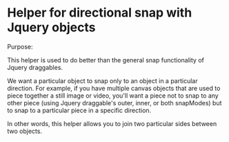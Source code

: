 Helper for directional snap with Jquery objects
================

Purpose: 

This helper is used to do better than the general snap functionality of Jquery draggables. 

We want a particular object to snap only to an object in a particular direction. For example, if you have multiple canvas objects that are used to piece together a still image or video, you'll want a piece not to snap to any other piece (using Jquery draggable's outer, inner, or both snapModes) but to snap to a particular piece in a specific direction.

In other words, this helper allows you to join two particular sides between two objects.